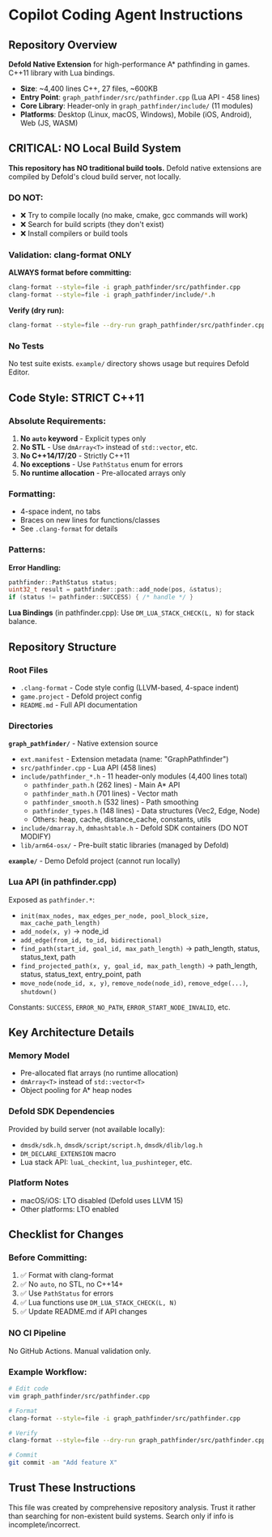 # Copilot Coding Agent Instructions

## Repository Overview

**Defold Native Extension** for high-performance A* pathfinding in games. C++11 library with Lua bindings.
- **Size**: ~4,400 lines C++, 27 files, ~600KB
- **Entry Point**: `graph_pathfinder/src/pathfinder.cpp` (Lua API - 458 lines)
- **Core Library**: Header-only in `graph_pathfinder/include/` (11 modules)
- **Platforms**: Desktop (Linux, macOS, Windows), Mobile (iOS, Android), Web (JS, WASM)

## CRITICAL: NO Local Build System

**This repository has NO traditional build tools.** Defold native extensions are compiled by Defold's cloud build server, not locally.

### DO NOT:
- ❌ Try to compile locally (no make, cmake, gcc commands will work)
- ❌ Search for build scripts (they don't exist)
- ❌ Install compilers or build tools

### Validation: clang-format ONLY
**ALWAYS format before committing:**
```bash
clang-format --style=file -i graph_pathfinder/src/pathfinder.cpp
clang-format --style=file -i graph_pathfinder/include/*.h
```

**Verify (dry run):**
```bash
clang-format --style=file --dry-run graph_pathfinder/src/pathfinder.cpp
```

### No Tests
No test suite exists. `example/` directory shows usage but requires Defold Editor.

## Code Style: STRICT C++11

### Absolute Requirements:
1. **No `auto` keyword** - Explicit types only
2. **No STL** - Use `dmArray<T>` instead of `std::vector`, etc.
3. **No C++14/17/20** - Strictly C++11
4. **No exceptions** - Use `PathStatus` enum for errors
5. **No runtime allocation** - Pre-allocated arrays only

### Formatting:
- 4-space indent, no tabs
- Braces on new lines for functions/classes
- See `.clang-format` for details

### Patterns:
**Error Handling:**
```cpp
pathfinder::PathStatus status;
uint32_t result = pathfinder::path::add_node(pos, &status);
if (status != pathfinder::SUCCESS) { /* handle */ }
```

**Lua Bindings** (in pathfinder.cpp):
Use `DM_LUA_STACK_CHECK(L, N)` for stack balance.

## Repository Structure

### Root Files
- `.clang-format` - Code style config (LLVM-based, 4-space indent)
- `game.project` - Defold project config
- `README.md` - Full API documentation

### Directories
**`graph_pathfinder/`** - Native extension source
- `ext.manifest` - Extension metadata (name: "GraphPathfinder")
- `src/pathfinder.cpp` - Lua API (458 lines)
- `include/pathfinder_*.h` - 11 header-only modules (4,400 lines total)
  - `pathfinder_path.h` (262 lines) - Main A* API
  - `pathfinder_math.h` (701 lines) - Vector math
  - `pathfinder_smooth.h` (532 lines) - Path smoothing
  - `pathfinder_types.h` (148 lines) - Data structures (Vec2, Edge, Node)
  - Others: heap, cache, distance_cache, constants, utils
- `include/dmarray.h`, `dmhashtable.h` - Defold SDK containers (DO NOT MODIFY)
- `lib/arm64-osx/` - Pre-built static libraries (managed by Defold)

**`example/`** - Demo Defold project (cannot run locally)

### Lua API (in pathfinder.cpp)
Exposed as `pathfinder.*`:
- `init(max_nodes, max_edges_per_node, pool_block_size, max_cache_path_length)`
- `add_node(x, y)` → node_id
- `add_edge(from_id, to_id, bidirectional)`
- `find_path(start_id, goal_id, max_path_length)` → path_length, status, status_text, path
- `find_projected_path(x, y, goal_id, max_path_length)` → path_length, status, status_text, entry_point, path
- `move_node(node_id, x, y)`, `remove_node(node_id)`, `remove_edge(...)`, `shutdown()`

Constants: `SUCCESS`, `ERROR_NO_PATH`, `ERROR_START_NODE_INVALID`, etc.

## Key Architecture Details

### Memory Model
- Pre-allocated flat arrays (no runtime allocation)
- `dmArray<T>` instead of `std::vector<T>`
- Object pooling for A* heap nodes

### Defold SDK Dependencies
Provided by build server (not available locally):
- `dmsdk/sdk.h`, `dmsdk/script/script.h`, `dmsdk/dlib/log.h`
- `DM_DECLARE_EXTENSION` macro
- Lua stack API: `luaL_checkint`, `lua_pushinteger`, etc.

### Platform Notes
- macOS/iOS: LTO disabled (Defold uses LLVM 15)
- Other platforms: LTO enabled

## Checklist for Changes

### Before Committing:
1. ✅ Format with clang-format
2. ✅ No `auto`, no STL, no C++14+
3. ✅ Use `PathStatus` for errors
4. ✅ Lua functions use `DM_LUA_STACK_CHECK(L, N)`
5. ✅ Update README.md if API changes

### NO CI Pipeline
No GitHub Actions. Manual validation only.

### Example Workflow:
```bash
# Edit code
vim graph_pathfinder/src/pathfinder.cpp

# Format
clang-format --style=file -i graph_pathfinder/src/pathfinder.cpp

# Verify
clang-format --style=file --dry-run graph_pathfinder/src/pathfinder.cpp

# Commit
git commit -am "Add feature X"
```

## Trust These Instructions
This file was created by comprehensive repository analysis. Trust it rather than searching for non-existent build systems. Search only if info is incomplete/incorrect.
